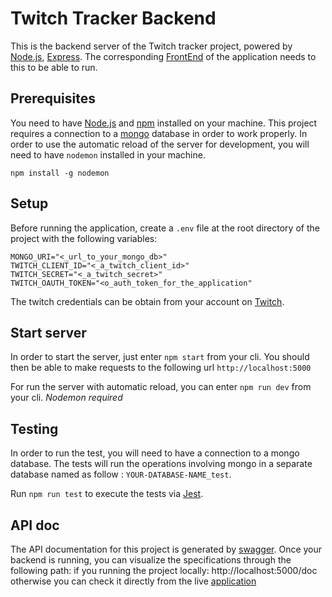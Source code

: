 # Twitch Tracker Backend

This is the backend server of the Twitch tracker project, powered by [Node.js](https://nodejs.org), [Express](https://expressjs.com).
The corresponding [FrontEnd](https://github.com/ThomasProust/twitch-frontend.git) of the application needs to this to be able to run.

## Prerequisites

You need to have [Node.js](https://nodejs.org) and [npm](https://nodejs.org) installed on your machine.
This project requires a connection to a [mongo](https://mongodb.com) database in order to work properly.
In order to use the automatic reload of the server for development, you will need to have `nodemon` installed in your machine.

```
npm install -g nodemon
```

## Setup

Before running the application, create a `.env` file at the root directory of the project with the following variables:

```
MONGO_URI="<_url_to_your_mongo_db>"
TWITCH_CLIENT_ID="<_a_twitch_client_id>"
TWITCH_SECRET="<_a_twitch_secret>"
TWITCH_OAUTH_TOKEN="<o_auth_token_for_the_application"
```

The twitch credentials can be obtain from your account on [Twitch](https://dev.twitch.tv/console).

## Start server

In order to start the server, just enter `npm start` from your cli.
You should then be able to make requests to the following url
`http://localhost:5000`

For run the server with automatic reload, you can enter `npm run dev` from your cli. _Nodemon required_

## Testing

In order to run the test, you will need to have a connection to a mongo database. The tests will run the operations involving mongo in a separate database named as follow : `YOUR-DATABASE-NAME_test`.

Run `npm run test` to execute the tests via [Jest](http://jestjs.io).

## API doc

The API documentation for this project is generated by [swagger](https://swagger.io/).
Once your backend is running, you can visualize the specifications through the following path:
if you running the project locally: http://localhost:5000/doc
otherwise you can check it directly from the live [application](https://secure-eyrie-57390.herokuapp.com/doc/)
